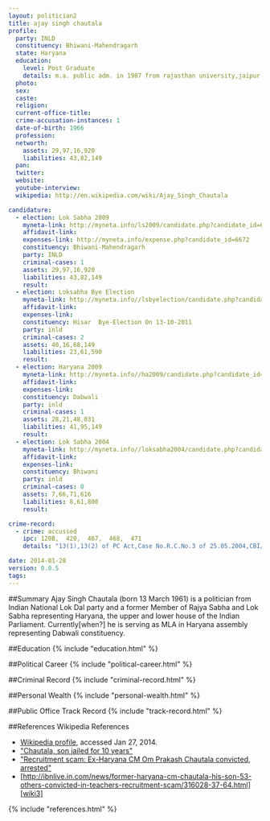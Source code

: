 ```yaml
---
layout: politician2
title: ajay singh chautala
profile: 
  party: INLD
  constituency: Bhiwani-Mahendragarh
  state: Haryana
  education: 
    level: Post Graduate
    details: m.a. public adm. in 1987 from rajasthan university,jaipur and l.l.b in 1985 from rajasthan university,jaipur
  photo: 
  sex: 
  caste: 
  religion: 
  current-office-title: 
  crime-accusation-instances: 1
  date-of-birth: 1966
  profession: 
  networth: 
    assets: 29,97,16,920
    liabilities: 43,82,149
  pan: 
  twitter: 
  website: 
  youtube-interview: 
  wikipedia: http://en.wikipedia.com/wiki/Ajay_Singh_Chautala

candidature: 
  - election: Lok Sabha 2009
    myneta-link: http://myneta.info/ls2009/candidate.php?candidate_id=6672
    affidavit-link: 
    expenses-link: http://myneta.info/expense.php?candidate_id=6672
    constituency: Bhiwani-Mahendragarh 
    party: INLD
    criminal-cases: 1
    assets: 29,97,16,920
    liabilities: 43,82,149
    result:  
  - election: Loksabha Bye Election
    myneta-link: http://myneta.info//lsbyelection/candidate.php?candidate_id=11
    affidavit-link: 
    expenses-link: 
    constituency: Hisar  Bye-Election On 13-10-2011 
    party: inld
    criminal-cases: 2
    assets: 40,16,68,149
    liabilities: 23,61,590
    result:  
  - election: Haryana 2009
    myneta-link: http://myneta.info//ha2009/candidate.php?candidate_id=383
    affidavit-link: 
    expenses-link: 
    constituency: Dabwali 
    party: inld
    criminal-cases: 1
    assets: 28,21,48,031
    liabilities: 41,95,149
    result:  
  - election: Lok Sabha 2004
    myneta-link: http://myneta.info//loksabha2004/candidate.php?candidate_id=1208
    affidavit-link: 
    expenses-link: 
    constituency: Bhiwani 
    party: inld
    criminal-cases: 0
    assets: 7,66,71,616
    liabilities: 8,61,800
    result:  

crime-record: 
  - crime: accussed
    ipc: 120B,  420,  467,  468,  471
    details: "13(1),13(2) of PC Act,Case No.R.C.No.3 of 25.05.2004,CBI/ACU.9/New Delhi,Metropolitan CBI Court,Rohini,New Delhi" 

date: 2014-01-28
version: 0.0.5
tags: 
---
```

##Summary
Ajay Singh Chautala (born 13 March 1961) is a politician from Indian National Lok Dal party and a former Member of Rajya Sabha and Lok Sabha representing Haryana, the upper and lower house of the Indian Parliament. Currently[when?] he is serving as MLA in Haryana assembly representing Dabwali constituency.




##Education
{% include "education.html" %}


##Political Career
{% include "political-career.html" %}


##Criminal Record
{% include "criminal-record.html" %}


##Personal Wealth
{% include "personal-wealth.html" %}


##Public Office Track Record
{% include "track-record.html" %}


##References
Wikipedia References
- [Wikipedia profile]({{page.profile.wikipedia}}), accessed Jan 27, 2014.
- ["Chautala, son jailed for 10 years"][wiki1]
- ["Recruitment scam: Ex-Haryana CM Om Prakash Chautala convicted, arrested"][wiki2]
- [http://ibnlive.in.com/news/former-haryana-cm-chautala-his-son-53-others-convicted-in-teachers-recruitment-scam/316028-37-64.html][wiki3]

[wiki1]: http://www.thehindu.com/news/national/10year-jail-for-chautala-son-in-recruitment-scam/article4331656.ece
[wiki2]: http://timesofindia.indiatimes.com/india/Recruitment-scam-Ex-Haryana-CM-Om-Prakash-Chautala-convicted-arrested/articleshow/18043964.cms
[wiki3]: http://ibnlive.in.com/news/former-haryana-cm-chautala-his-son-53-others-convicted-in-teachers-recruitment-scam/316028-37-64.html


{% include "references.html" %}